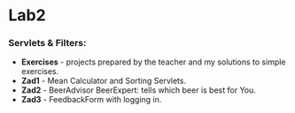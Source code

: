 # Lab2

### Servlets & Filters:

- **Exercises** - projects prepared by the teacher and my solutions to simple exercises.
- **Zad1** - Mean Calculator and Sorting Servlets.
- **Zad2** - BeerAdvisor BeerExpert: tells which beer is best for You.
- **Zad3** - FeedbackForm with logging in.
